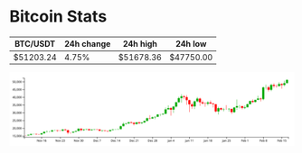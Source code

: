 # Bitcoin Stats

BTC/USDT|24h change|24h high|24h low|
|---|---|---|---|
|$51203.24|4.75%|$51678.36|$47750.00|

<img src="./chart.svg">
